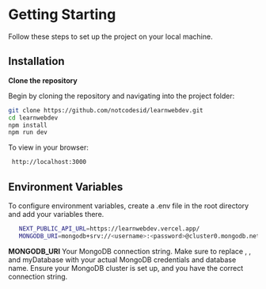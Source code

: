 # Getting Starting

Follow these steps to set up the project on your local machine.

## Installation

 **Clone the repository**

 Begin by cloning the repository and navigating into the project folder:

   ```bash
   git clone https://github.com/notcodesid/learnwebdev.git
   cd learnwebdev
npm install 
npm run dev
```

To view in your browser:
```bash
 http://localhost:3000 
```


   ## Environment Variables

   To configure environment variables, create a .env file in the root directory and add your variables there. 
```bash
   NEXT_PUBLIC_API_URL=https://learnwebdev.vercel.app/
   MONGODB_URI=mongodb+srv://<username>:<password>@cluster0.mongodb.net/myDatabase?retryWrites=true&w=majority
```
**MONGODB_URI**
Your MongoDB connection string. Make sure to replace <username>, <password>, and myDatabase with your actual MongoDB credentials and database name. Ensure your MongoDB cluster is set up, and you have the correct connection string.





